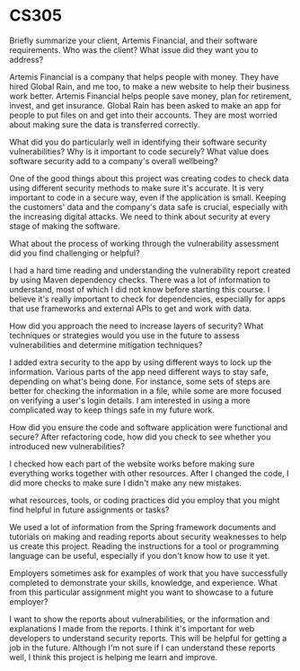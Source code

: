 # CS305
Briefly summarize your client, Artemis Financial, and their software requirements. Who was the client? What issue did they want you to address?

Artemis Financial is a company that helps people with money. They have hired Global Rain, and me too, to make a new website to help their business work better. Artemis Financial helps people save money, plan for retirement, invest, and get insurance. Global Rain has been asked to make an app for people to put files on and get into their accounts. They are most worried about making sure the data is transferred correctly.

What did you do particularly well in identifying their software security vulnerabilities? Why is it important to code securely? What value does software security add to a company's overall wellbeing?

One of the good things about this project was creating codes to check data using different security methods to make sure it's accurate. It is very important to code in a secure way, even if the application is small. Keeping the customers' data and the company's data safe is crucial, especially with the increasing digital attacks. We need to think about security at every stage of making the software.

What about the process of working through the vulnerability assessment did you find challenging or helpful?

I had a hard time reading and understanding the vulnerability report created by using Maven dependency checks. There was a lot of information to understand, most of which I did not know before starting this course. I believe it's really important to check for dependencies, especially for apps that use frameworks and external APIs to get and work with data.

How did you approach the need to increase layers of security? What techniques or strategies would you use in the future to assess vulnerabilities and determine mitigation techniques?

I added extra security to the app by using different ways to lock up the information. Various parts of the app need different ways to stay safe, depending on what's being done. For instance, some sets of steps are better for checking the information in a file, while some are more focused on verifying a user's login details. I am interested in using a more complicated way to keep things safe in my future work.

How did you ensure the code and software application were functional and secure? After refactoring code, how did you check to see whether you introduced new vulnerabilities?

I checked how each part of the website works before making sure everything works together with other resources. After I changed the code, I did more checks to make sure I didn't make any new mistakes.

what resources, tools, or coding practices did you employ that you might find helpful in future assignments or tasks?

We used a lot of information from the Spring framework documents and tutorials on making and reading reports about security weaknesses to help us create this project. Reading the instructions for a tool or programming language can be useful, especially if you don't know how to use it yet.

Employers sometimes ask for examples of work that you have successfully completed to demonstrate your skills, knowledge, and experience. What from this particular assignment might you want to showcase to a future employer?

I want to show the reports about vulnerabilities, or the information and explanations I made from the reports. I think it's important for web developers to understand security reports. This will be helpful for getting a job in the future. Although I'm not sure if I can understand these reports well, I think this project is helping me learn and improve.
